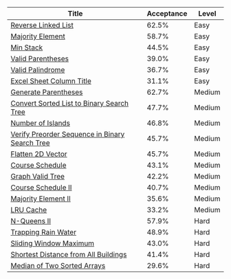 | Title                                                                                                                          | Acceptance   | Level   |
|--------------------------------------------------------------------------------------------------------------------------------|--------------|---------|
| [Reverse Linked List](https://leetcode.com/problems/reverse-linked-list)                                                       | 62.5%        | Easy    |
| [Majority Element](https://leetcode.com/problems/majority-element)                                                             | 58.7%        | Easy    |
| [Min Stack](https://leetcode.com/problems/min-stack)                                                                           | 44.5%        | Easy    |
| [Valid Parentheses](https://leetcode.com/problems/valid-parentheses)                                                           | 39.0%        | Easy    |
| [Valid Palindrome](https://leetcode.com/problems/valid-palindrome)                                                             | 36.7%        | Easy    |
| [Excel Sheet Column Title](https://leetcode.com/problems/excel-sheet-column-title)                                             | 31.1%        | Easy    |
| [Generate Parentheses](https://leetcode.com/problems/generate-parentheses)                                                     | 62.7%        | Medium  |
| [Convert Sorted List to Binary Search Tree](https://leetcode.com/problems/convert-sorted-list-to-binary-search-tree)           | 47.7%        | Medium  |
| [Number of Islands](https://leetcode.com/problems/number-of-islands)                                                           | 46.8%        | Medium  |
| [Verify Preorder Sequence in Binary Search Tree](https://leetcode.com/problems/verify-preorder-sequence-in-binary-search-tree) | 45.7%        | Medium  |
| [Flatten 2D Vector](https://leetcode.com/problems/flatten-2d-vector)                                                           | 45.7%        | Medium  |
| [Course Schedule](https://leetcode.com/problems/course-schedule)                                                               | 43.1%        | Medium  |
| [Graph Valid Tree](https://leetcode.com/problems/graph-valid-tree)                                                             | 42.2%        | Medium  |
| [Course Schedule II](https://leetcode.com/problems/course-schedule-ii)                                                         | 40.7%        | Medium  |
| [Majority Element II](https://leetcode.com/problems/majority-element-ii)                                                       | 35.6%        | Medium  |
| [LRU Cache](https://leetcode.com/problems/lru-cache)                                                                           | 33.2%        | Medium  |
| [N-Queens II](https://leetcode.com/problems/n-queens-ii)                                                                       | 57.9%        | Hard    |
| [Trapping Rain Water](https://leetcode.com/problems/trapping-rain-water)                                                       | 48.9%        | Hard    |
| [Sliding Window Maximum](https://leetcode.com/problems/sliding-window-maximum)                                                 | 43.0%        | Hard    |
| [Shortest Distance from All Buildings](https://leetcode.com/problems/shortest-distance-from-all-buildings)                     | 41.4%        | Hard    |
| [Median of Two Sorted Arrays](https://leetcode.com/problems/median-of-two-sorted-arrays)                                       | 29.6%        | Hard    |